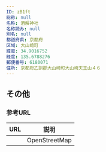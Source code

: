 ```yaml
---
ID: zB1ft
総称: null
名称: 酒解神社
名称読み: null
別名: null
都道府県: 京都府
区域: 大山崎町
緯度: 34.9016752
経度: 135.6788276
郵便番号: 6180071
住所: 京都府乙訓郡大山崎町大山崎天王山４６
---
```


## その他

### 参考URL

| URL | 説明          |
| --- | ------------- |
|     | OpenStreetMap |
